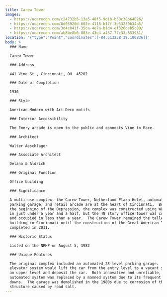 ```yaml
---
title: Carew Tower
images:
  - https://ucarecdn.com/c24732b5-13a5-48f5-9d1b-b50c38b64026/
  - https://ucarecdn.com/8d05920d-602e-4118-b17f-3e53239b34a5/
  - https://ucarecdn.com/3d4c041f-35ca-4e7a-b1d4-ef326deb5c89/
  - https://ucarecdn.com/ab8be8b0-883e-43e4-a437-77c33c853931/
location: '{"type":"Point","coordinates":[-84.513238,39.100836]}'
body: >
  ### Name

  Carew Tower

  ### Address

  441 Vine St., Cincinnati, OH  45202

  ### Date of Completion

  1930

  ### Style

  American Modern with Art Deco motifs

  ### Interior Accessibility

  The Emery arcade is open to the public and connects Vine to Race.

  ### Architect

  Walter Aeschlager

  ### Associate Architect

  Delano & Aldrich

  ### Original Function

  Office building 

  ### Significance

  A multi-use complex, the Carew Tower, Netherland Plaza Hotel, automated
  parking garage, and retail arcade are at the heart of Cincinnati.  Built at
  the beginning of the Depression, the complex was constructed using WPA funding
  in just under a year and a half, but the 48 story office tower was completed
  and occupied in less than a year.  The Carew Tower remained the tallest
  building in Cincinnati until the construction of the Great American Tower
  completed in 2011.

  ### Historic Status

  Listed on the NRHP on August 5, 1982

  ### Unique Features

  The original complex included an automated 28-level parking garage.  The
  elevator system would lift the car from the entry level to a vacant space on
  an upper level and deposit the car.  Both innovative and unreliable, the
  automated system was replaced by a manned system due to its frequent break
  downs.  The garage was demolished in the 1980s due to corrosion of the steel
  structure caused by road salt.
---
```

